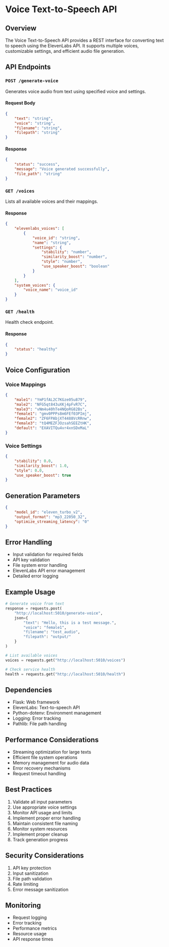 # Voice Text-to-Speech API

## Overview
The Voice Text-to-Speech API provides a REST interface for converting text to speech using the ElevenLabs API. It supports multiple voices, customizable settings, and efficient audio file generation.

## API Endpoints

### `POST /generate-voice`
Generates voice audio from text using specified voice and settings.

#### Request Body
```json
{
    "text": "string",
    "voice": "string",
    "filename": "string",
    "filepath": "string"
}
```

#### Response
```json
{
    "status": "success",
    "message": "Voice generated successfully",
    "file_path": "string"
}
```

### `GET /voices`
Lists all available voices and their mappings.

#### Response
```json
{
    "elevenlabs_voices": [
        {
            "voice_id": "string",
            "name": "string",
            "settings": {
                "stability": "number",
                "similarity_boost": "number",
                "style": "number",
                "use_speaker_boost": "boolean"
            }
        }
    ],
    "system_voices": {
        "voice_name": "voice_id"
    }
}
```

### `GET /health`
Health check endpoint.

#### Response
```json
{
    "status": "healthy"
}
```

## Voice Configuration

### Voice Mappings
```json
{
    "male1": "YmP1fAL2C7KGze05u879",
    "male2": "NFG5qt843uXKj4pFvR7C",
    "male3": "vNm4u40hTe4NQoRG82Bs",
    "female1": "gmv0PPPs8m6FEf03PImj",
    "female2": "ZF6FPAbjXT4488VcRRnw",
    "female3": "tQ4MEZFJOzsahSEEZtHK",
    "default": "EXAVITQu4vr4xnSDxMaL"
}
```

### Voice Settings
```json
{
    "stability": 0.0,
    "similarity_boost": 1.0,
    "style": 0.0,
    "use_speaker_boost": true
}
```

## Generation Parameters
```json
{
    "model_id": "eleven_turbo_v2",
    "output_format": "mp3_22050_32",
    "optimize_streaming_latency": "0"
}
```

## Error Handling
- Input validation for required fields
- API key validation
- File system error handling
- ElevenLabs API error management
- Detailed error logging

## Example Usage
```python
# Generate voice from text
response = requests.post(
    "http://localhost:5010/generate-voice",
    json={
        "text": "Hello, this is a test message.",
        "voice": "female1",
        "filename": "test_audio",
        "filepath": "output/"
    }
)

# List available voices
voices = requests.get("http://localhost:5010/voices")

# Check service health
health = requests.get("http://localhost:5010/health")
```

## Dependencies
- Flask: Web framework
- ElevenLabs: Text-to-speech API
- Python-dotenv: Environment management
- Logging: Error tracking
- Pathlib: File path handling

## Performance Considerations
- Streaming optimization for large texts
- Efficient file system operations
- Memory management for audio data
- Error recovery mechanisms
- Request timeout handling

## Best Practices
1. Validate all input parameters
2. Use appropriate voice settings
3. Monitor API usage and limits
4. Implement proper error handling
5. Maintain consistent file naming
6. Monitor system resources
7. Implement proper cleanup
8. Track generation progress

## Security Considerations
1. API key protection
2. Input sanitization
3. File path validation
4. Rate limiting
5. Error message sanitization

## Monitoring
- Request logging
- Error tracking
- Performance metrics
- Resource usage
- API response times 